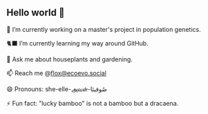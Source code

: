 ## Hello world 👋

🧬 I’m currently working on a master's project in population genetics.

🐈‍⬛ I’m currently learning my way around GitHub.

💚 Ask me about houseplants and gardening.

📫 Reach me @flox@ecoevo.social

😄 Pronouns: she-elle-அவள்-صُوفیئا

⚡ Fun fact: "lucky bamboo" is not a bamboo but a dracaena.

<!--
**sufflox/sufflox** is a ✨ _special_ ✨ repository because its `README.md` (this file) appears on your GitHub profile.

Here are some ideas to get you started:

- 🔭 I’m currently working on a master's project in population genetics.
- 🌱 I’m currently learning my way around GitHub.
- 👯 I’m looking to collaborate on ...
- 🤔 I’m looking for help with ...
- 💬 Ask me about houseplants and gardening.
- 📫 How to reach me: @flox@ecoevo.social
- 😄 Pronouns: she-elle-அவள்-صُوفیئا
- ⚡ Fun fact: "lucky bamboo" is not a bamboo but a dracaena.
-->
